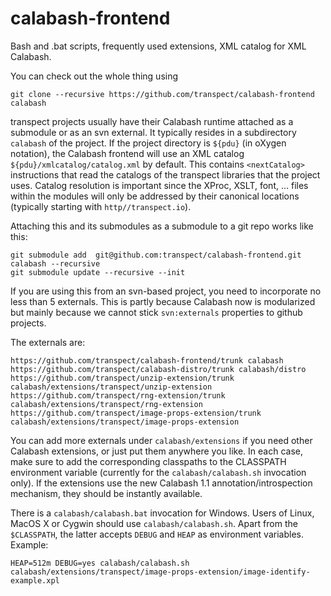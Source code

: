 # calabash-frontend

Bash and .bat scripts, frequently used extensions, XML catalog for XML Calabash.

You can check out the whole thing using

```
git clone --recursive https://github.com/transpect/calabash-frontend calabash
```

transpect projects usually have their Calabash runtime attached as a submodule or as an svn external. It typically resides in a subdirectory `calabash` of the project. If the project directory is `${pdu}` (in oXygen notation), the Calabash frontend will use an XML catalog `${pdu}/xmlcatalog/catalog.xml` by default. This contains `<nextCatalog>` instructions that read the catalogs of the transpect libraries that the project uses. Catalog resolution is important since the XProc, XSLT, font, … files within the modules will only be addressed by their canonical locations (typically starting with `http//transpect.io`). 

Attaching this and its submodules as a submodule to a git repo works like this:

```
git submodule add  git@github.com:transpect/calabash-frontend.git calabash --recursive
git submodule update --recursive --init
```

If you are using this from an svn-based project, you need to incorporate no less than 5 externals. This is partly because Calabash now is modularized but mainly because we cannot stick `svn:externals` properties to github projects.

The externals are:

```
https://github.com/transpect/calabash-frontend/trunk calabash
https://github.com/transpect/calabash-distro/trunk calabash/distro
https://github.com/transpect/unzip-extension/trunk calabash/extensions/transpect/unzip-extension
https://github.com/transpect/rng-extension/trunk calabash/extensions/transpect/rng-extension
https://github.com/transpect/image-props-extension/trunk calabash/extensions/transpect/image-props-extension
```

You can add more externals under `calabash/extensions` if you need other Calabash extensions, or just put them anywhere you like. In each case, make sure to add the corresponding classpaths to the CLASSPATH environment variable (currently for the `calabash/calabash.sh` invocation only). If the extensions use the new Calabash 1.1 annotation/introspection mechanism, they should be instantly available.

There is a `calabash/calabash.bat` invocation for Windows. Users of Linux, MacOS X or Cygwin should use `calabash/calabash.sh`. Apart from the `$CLASSPATH`, the latter accepts `DEBUG` and `HEAP` as environment variables. Example:

```
HEAP=512m DEBUG=yes calabash/calabash.sh calabash/extensions/transpect/image-props-extension/image-identify-example.xpl
```
